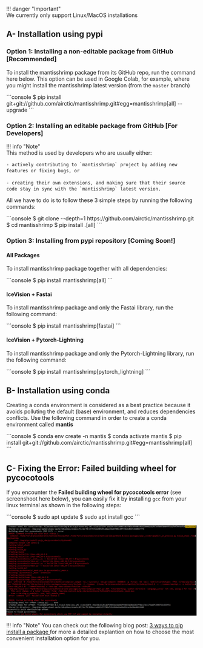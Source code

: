 !!! danger "Important"  
    We currently only support Linux/MacOS installations

## A- Installation using pypi

### **Option 1:** Installing a non-editable package from GitHub **[Recommended]**

To install the mantisshrimp package from its GitHub repo, run the command here below. This option can be used in Google Colab,
for example, where you might install the mantisshrimp latest version (from the `master` branch)

<div class="termy">
```console
$ pip install git+git://github.com/airctic/mantisshrimp.git#egg=mantisshrimp[all] --upgrade
```
</div>

### **Option 2:** Installing an editable package from GitHub **[For Developers]**

!!! info "Note"  
    This method is used by developers who are usually either:

    - actively contributing to `mantisshrimp` project by adding new features or fixing bugs, or 

    - creating their own extensions, and making sure that their source code stay in sync with the `mantisshrimp` latest version.

All we have to do is to follow these 3 simple steps by running the following commands:

<div class="termy">
```console
$ git clone --depth=1 https://github.com/airctic/mantisshrimp.git
$ cd mantisshrimp
$ pip install .[all]
```
</div>

### **Option 3:** Installing from pypi repository **[Coming Soon!]**
 
#### All Packages
To install mantisshrimp package together with all dependencies:

<div class="termy">
```console
$ pip install mantisshrimp[all]
```
</div>

#### IceVision + Fastai
To install mantisshrimp package and only the Fastai library, run the following command:

<div class="termy">
```console
$ pip install mantisshrimp[fastai]
```
</div>

#### IceVision + Pytorch-Lightning
To install mantisshrimp package and only the Pytorch-Lightning library, run the following command:

<div class="termy">
```console
$ pip install mantisshrimp[pytorch_lightning]
```
</div>

## B- Installation using conda
Creating a conda environment is considered as a best practice because it avoids polluting the default (base) environment, and reduces dependencies conflicts. Use the following command in order to create a conda environment called **mantis**

<div class="termy">
```console
$ conda env create -n mantis
$ conda activate mantis
$ pip install git+git://github.com/airctic/mantisshrimp.git#egg=mantisshrimp[all]
```
</div>

## C- Fixing the Error: Failed building wheel for pycocotools
If you encounter the **Failed building wheel for pycocotools error** (see screenshoot here below), you can easily fix it by installing  `gcc` from your linux terminal as shown in the following steps:

<div class="termy">
```console
$ sudo apt update
$ sudo apt install gcc
```
</div>

![image](images/pycoco-installation-issue.png)


!!! info "Note" 
    You can check out the following blog post: [3 ways to pip install a package ](https://ai-fast-track.github.io/blog/python/2020/03/17/how-to-pip-install-package.html) for more a detailed explantion on how to choose the most convenient installation option for you. 

